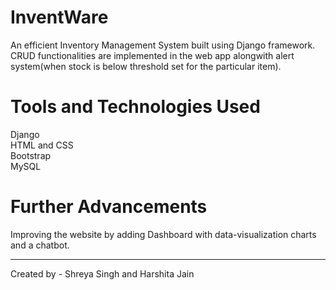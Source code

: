 # InventWare
An efficient Inventory Management System built using Django framework. CRUD functionalities are implemented in the web app alongwith alert system(when stock is below threshold set for the particular item).

# Tools and Technologies Used
Django<br>
HTML and CSS <br>
Bootstrap<br>
MySQL<br>

# Further Advancements
Improving the website by adding Dashboard with data-visualization charts and a chatbot.
<hr>
Created by - Shreya Singh and Harshita Jain

